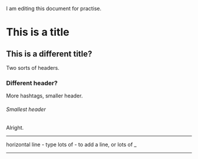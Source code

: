 I am editing this document for practise. 
# This is a title
## This is a different title?
Two sorts of headers. 
### Different header?
More hashtags, smaller header. 
###### Smallest header
Alright.

-------------
horizontal line - type lots of - to add a line, or lots of _

_________

